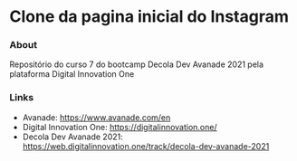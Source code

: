 # Clone da pagina inicial do Instagram

### About

Repositório do curso 7 do bootcamp Decola Dev Avanade 2021 pela plataforma Digital Innovation One

### Links

- Avanade: https://www.avanade.com/en
- Digital Innovation One: https://digitalinnovation.one/
- Decola Dev Avanade 2021: https://web.digitalinnovation.one/track/decola-dev-avanade-2021